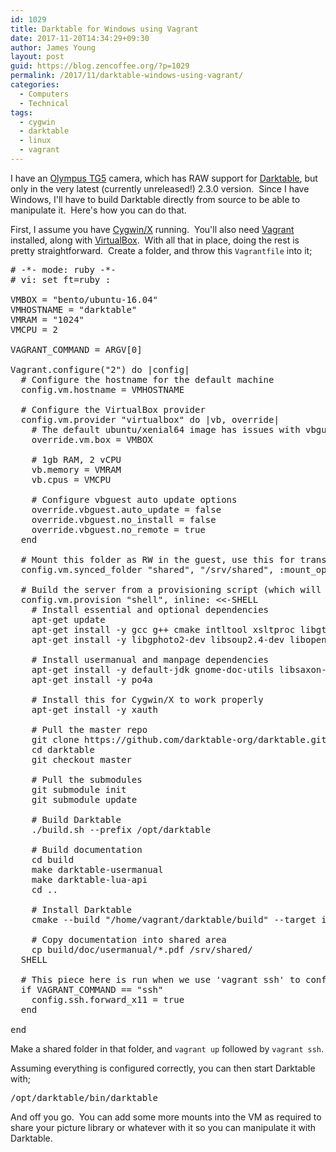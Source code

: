 ```yaml
---
id: 1029
title: Darktable for Windows using Vagrant
date: 2017-11-20T14:34:29+09:30
author: James Young
layout: post
guid: https://blog.zencoffee.org/?p=1029
permalink: /2017/11/darktable-windows-using-vagrant/
categories:
  - Computers
  - Technical
tags:
  - cygwin
  - darktable
  - linux
  - vagrant
---
```

I have an [Olympus TG5](https://www.olympus.com.au/Products/Compact-Digital-Cameras/T-Series/TG-5/Overview) camera, which has RAW support for [Darktable](https://www.darktable.org/), but only in the very latest (currently unreleased!) 2.3.0 version.  Since I have Windows, I'll have to build Darktable directly from source to be able to manipulate it.  Here's how you can do that.

First, I assume you have [Cygwin/X](https://www.cygwin.com/) running.  You'll also need [Vagrant](https://www.vagrantup.com/) installed, along with [VirtualBox](https://www.virtualbox.org/).  With all that in place, doing the rest is pretty straightforward.  Create a folder, and throw this `Vagrantfile` into it;

<pre># -*- mode: ruby -*-
# vi: set ft=ruby :

VMBOX = "bento/ubuntu-16.04"
VMHOSTNAME = "darktable"
VMRAM = "1024"
VMCPU = 2

VAGRANT_COMMAND = ARGV[0]

Vagrant.configure("2") do |config|
  # Configure the hostname for the default machine
  config.vm.hostname = VMHOSTNAME

  # Configure the VirtualBox provider
  config.vm.provider "virtualbox" do |vb, override|
    # The default ubuntu/xenial64 image has issues with vbguest additions
    override.vm.box = VMBOX

    # 1gb RAM, 2 vCPU
    vb.memory = VMRAM
    vb.cpus = VMCPU

    # Configure vbguest auto update options
    override.vbguest.auto_update = false
    override.vbguest.no_install = false
    override.vbguest.no_remote = true
  end

  # Mount this folder as RW in the guest, use this for transferring between host and guest
  config.vm.synced_folder "shared", "/srv/shared", :mount_options =&gt; ["rw"]

  # Build the server from a provisioning script (which will build Darktable for us)
  config.vm.provision "shell", inline: &lt;&lt;-SHELL
    # Install essential and optional dependencies
    apt-get update
    apt-get install -y gcc g++ cmake intltool xsltproc libgtk-3-dev libxml2-utils libxml2-dev liblensfun-dev librsvg2-dev libsqlite3-dev libcurl4-gnutls-dev libjpeg-dev libtiff5-dev liblcms2-dev libjson-glib-dev libexiv2-dev libpugixml-dev
    apt-get install -y libgphoto2-dev libsoup2.4-dev libopenexr-dev libwebp-dev libflickcurl-dev libopenjpeg-dev libsecret-1-dev libgraphicsmagick1-dev libcolord-dev libcolord-gtk-dev libcups2-dev libsdl1.2-dev libsdl-image1.2-dev libgl1-mesa-dev libosmgpsmap-1.0-dev

    # Install usermanual and manpage dependencies
    apt-get install -y default-jdk gnome-doc-utils libsaxon-java fop imagemagick docbook-xml docbook-xsl
    apt-get install -y po4a

    # Install this for Cygwin/X to work properly
    apt-get install -y xauth

    # Pull the master repo
    git clone https://github.com/darktable-org/darktable.git
    cd darktable
    git checkout master

    # Pull the submodules
    git submodule init
    git submodule update

    # Build Darktable
    ./build.sh --prefix /opt/darktable

    # Build documentation
    cd build
    make darktable-usermanual
    make darktable-lua-api
    cd ..

    # Install Darktable
    cmake --build "/home/vagrant/darktable/build" --target install -- -j2

    # Copy documentation into shared area
    cp build/doc/usermanual/*.pdf /srv/shared/
  SHELL

  # This piece here is run when we use 'vagrant ssh' to configure the SSH client appropriately
  if VAGRANT_COMMAND == "ssh"
    config.ssh.forward_x11 = true
  end

end
</pre>

Make a shared folder in that folder, and `vagrant up` followed by `vagrant ssh`.

Assuming everything is configured correctly, you can then start Darktable with;

<pre>/opt/darktable/bin/darktable</pre>

And off you go.  You can add some more mounts into the VM as required to share your picture library or whatever with it so you can manipulate it with Darktable.